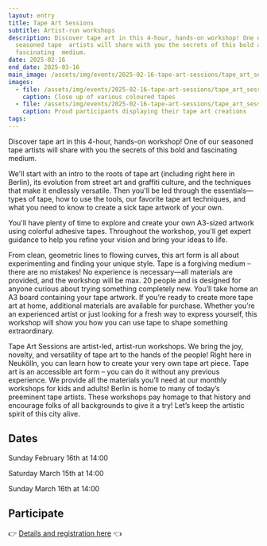 ```yaml
---
layout: entry
title: Tape Art Sessions
subtitle: Artist-run workshops
description: Discover tape art in this 4-hour, hands-on workshop! One of our
  seasoned tape  artists will share with you the secrets of this bold and
  fascinating  medium.
date: 2025-02-16
end_date: 2025-03-16
main_image: /assets/img/events/2025-02-16-tape-art-sessions/tape_art_sessions_1.jpg
images:
  - file: /assets/img/events/2025-02-16-tape-art-sessions/tape_art_sessions_2.jpg
    caption: Close up of various coloured tapes
  - file: /assets/img/events/2025-02-16-tape-art-sessions/tape_art_sessions_3.jpg
    caption: Proud participants displaying their tape art creations
tags: 
---
```

Discover tape art in this 4-hour, hands-on workshop! One of our seasoned tape 
artists will share with you the secrets of this bold and fascinating 
medium.

We'll start with an intro to the roots of tape art 
(including right here in Berlin), its evolution from street art and 
graffiti culture, and the techniques that make it endlessly versatile. 
Then you'll be led through the essentials—types of tape, how to use the 
tools, our favorite tape art techniques, and what you need to know to 
create a sick tape artwork of your own. 

You'll have plenty of 
time to explore and create your own A3-sized artwork using colorful 
adhesive tapes. Throughout the workshop, you'll get expert guidance to 
help you refine your vision and bring your ideas to life. 

From 
clean, geometric lines to flowing curves, this art form is all about 
experimenting and finding your unique style. Tape is a forgiving medium –
 there are no mistakes! No experience is necessary—all materials are 
provided, and the workshop will be max. 20 people and is designed for 
anyone curious about trying something completely new. You’ll take home 
an A3 board containing your tape artwork. If you’re ready to create more
 tape art at home, additional materials are available for purchase. 
Whether you’re an experienced artist or just looking for a fresh way to 
express yourself, this workshop will show you how you can use tape to 
shape something extraordinary.

Tape Art Sessions are artist-led, artist-run workshops. We bring
the joy, novelty, and versatility of tape art to the hands of the people!
Right here in Neukölln, you can learn how to create your very own tape art
piece.  Tape art is an accessible art form – you can do it without any
previous experience. We provide all the materials you’ll need at our monthly
workshops for kids and adults!  Berlin is home to many of today’s preeminent
tape artists. These workshops pay homage to that history and encourage folks
of all backgrounds to give it a try! Let’s keep the artistic spirit of this
city alive. 

## Dates

Sunday February 16th at 14:00

Saturday March 15th at 14:00

Sunday March 16th at 14:00

## Participate


👉 [Details and registration here](https://www.eventbrite.de/e/tape-art-sessions-tickets-1214703002379) 👈
